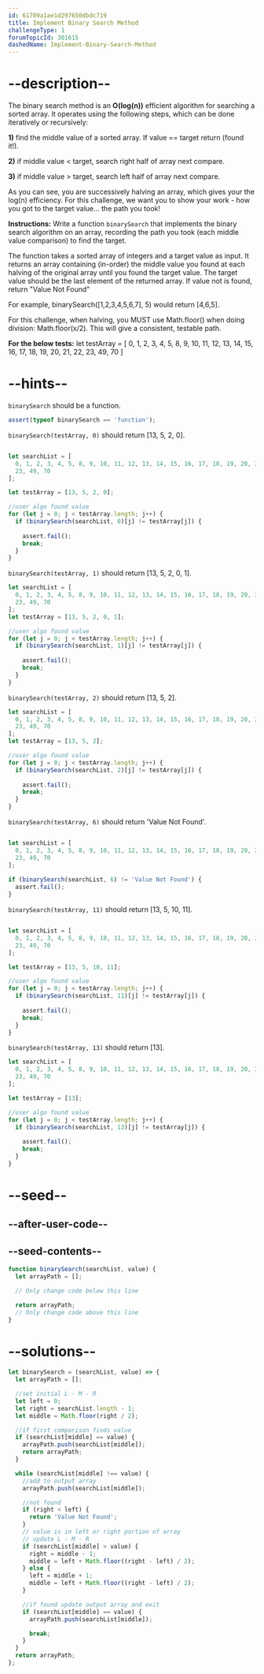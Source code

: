 ```yaml
---
id: 61709a1ae1d297650dbdc719
title: Implement Binary Search Method
challengeType: 1
forumTopicId: 301615
dashedName: Implement-Binary-Search-Method
---
```


# --description--

The binary search method is an **O(log(n))** efficient algorithm for searching a sorted array. It operates using the following steps, which can be done iteratively or recursively:

**1)** find the middle value of a sorted array. If value == target return (found it!).

**2)** if middle value < target, search right half of array next compare.

**3)** if middle value > target, search left half of array next compare.

As you can see, you are successively halving an array, which gives your the log(n) efficiency. For this challenge, we want you to show your work - how you got to the target value... the path you took!

**Instructions:** Write a function `binarySearch` that implements the binary search algorithm on an array, recording the path you took (each middle value comparison) to find the target.

The function takes a sorted array of integers and a target value as input. It returns an array containing (in-order) the middle value you found at each halving of the original array until you found the target value. The target value should be the last element of the returned array. If value not is found, return "Value Not Found"

For example, binarySearch([1,2,3,4,5,6,7], 5) would return [4,6,5].

For this challenge, when halving, you MUST use Math.floor() when doing division: Math.floor(x/2). This will give a consistent, testable path.

**For the below tests:** let testArray = [
  0, 1, 2, 3, 4, 5, 8, 9, 10, 11, 12, 13, 14, 15, 16, 17, 18, 19, 20, 21, 22,
  23, 49, 70
]

# --hints--

`binarySearch` should be a function.

```js
assert(typeof binarySearch == 'function');
```

`binarySearch(testArray, 0)` should return [13, 5, 2, 0].

```js

let searchList = [
  0, 1, 2, 3, 4, 5, 8, 9, 10, 11, 12, 13, 14, 15, 16, 17, 18, 19, 20, 21, 22,
  23, 49, 70
];

let testArray = [13, 5, 2, 0];

//user algo found value
for (let j = 0; j < testArray.length; j++) {
  if (binarySearch(searchList, 0)[j] != testArray[j]) {
    
    assert.fail();
    break;
  }
}

```

`binarySearch(testArray, 1)` should return [13, 5, 2, 0, 1].

```js
let searchList = [
  0, 1, 2, 3, 4, 5, 8, 9, 10, 11, 12, 13, 14, 15, 16, 17, 18, 19, 20, 21, 22,
  23, 49, 70
];
let testArray = [13, 5, 2, 0, 1];

//user algo found value
for (let j = 0; j < testArray.length; j++) {
  if (binarySearch(searchList, 1)[j] != testArray[j]) {
    
    assert.fail();
    break;
  }
}

```

`binarySearch(testArray, 2)` should return [13, 5, 2].

```js
let searchList = [
  0, 1, 2, 3, 4, 5, 8, 9, 10, 11, 12, 13, 14, 15, 16, 17, 18, 19, 20, 21, 22,
  23, 49, 70
];
let testArray = [13, 5, 2];

//user algo found value
for (let j = 0; j < testArray.length; j++) {
  if (binarySearch(searchList, 2)[j] != testArray[j]) {
    
    assert.fail();
    break;
  }
}

```

`binarySearch(testArray, 6)` should return 'Value Not Found'.

```js

let searchList = [
  0, 1, 2, 3, 4, 5, 8, 9, 10, 11, 12, 13, 14, 15, 16, 17, 18, 19, 20, 21, 22,
  23, 49, 70
];
 
if (binarySearch(searchList, 6) != 'Value Not Found') {
  assert.fail();
}

```

`binarySearch(testArray, 11)` should return [13, 5, 10, 11].

```js

let searchList = [
  0, 1, 2, 3, 4, 5, 8, 9, 10, 11, 12, 13, 14, 15, 16, 17, 18, 19, 20, 21, 22,
  23, 49, 70
];

let testArray = [13, 5, 10, 11];

//user algo found value
for (let j = 0; j < testArray.length; j++) {
  if (binarySearch(searchList, 11)[j] != testArray[j]) {
    
    assert.fail();
    break;
  }
}

```

`binarySearch(testArray, 13)` should return [13].

```js
let searchList = [
  0, 1, 2, 3, 4, 5, 8, 9, 10, 11, 12, 13, 14, 15, 16, 17, 18, 19, 20, 21, 22,
  23, 49, 70
];

let testArray = [13];

//user algo found value
for (let j = 0; j < testArray.length; j++) {
  if (binarySearch(searchList, 13)[j] != testArray[j]) {
    
    assert.fail();
    break;
  }
}

```


# --seed--

## --after-user-code--

## --seed-contents--

```js
function binarySearch(searchList, value) {
  let arrayPath = [];

  // Only change code below this line

  return arrayPath;
  // Only change code above this line
}
```



# --solutions--

```js
let binarySearch = (searchList, value) => {
  let arrayPath = [];

  //set initial L - M - R
  let left = 0;
  let right = searchList.length - 1;
  let middle = Math.floor(right / 2);

  //if first comparison finds value
  if (searchList[middle] == value) {
    arrayPath.push(searchList[middle]);
    return arrayPath;
  }

  while (searchList[middle] !== value) {
    //add to output array
    arrayPath.push(searchList[middle]);

    //not found
    if (right < left) {
      return 'Value Not Found';
    }
    // value is in left or right portion of array
    // update L - M - R
    if (searchList[middle] > value) {
      right = middle - 1;
      middle = left + Math.floor((right - left) / 2);
    } else {
      left = middle + 1;
      middle = left + Math.floor((right - left) / 2);
    }

    //if found update output array and exit
    if (searchList[middle] == value) {
      arrayPath.push(searchList[middle]);

      break;
    }
  }
  return arrayPath;
};
```
